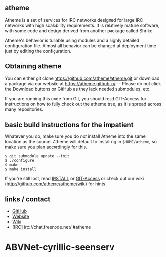 ## atheme

Atheme is a set of services for IRC networks designed for large IRC networks with high
scalability requirements.  It is relatively mature software, with some code and design
derived from another package called Shrike.

Atheme's behavior is tunable using modules and a highly detailed configuration file.
Almost all behavior can be changed at deployment time just by editing the configuration.

## Obtaining atheme
You can either git clone https://github.com/atheme/atheme.git or download a package
via our website at https://atheme.github.io/ -- Please do not click the Download buttons
on GitHub as they lack needed submodules, etc. 

If you are running this code from Git, you should read GIT-Access for instructions on
how to fully check out the atheme tree, as it is spread across many repositories.


## basic build instructions for the impatient

Whatever you do, make sure you do *not* install Atheme into the same location as the source.
Atheme will default to installing in `$HOME/atheme`, so make sure you plan accordingly for this.

    $ git submodule update --init
    $ ./configure
    $ make
    $ make install

If you're still lost, read [INSTALL](INSTALL) or [GIT-Access](GIT-Access) or check out our
wiki (http://github.com/atheme/atheme/wiki) for hints. 

## links / contact

 * [GitHub](https://github.com/atheme/atheme)  
 * [Website](http://atheme.github.io/)  
 * [Wiki](https://github.com/atheme/atheme/wiki)  
 * [IRC] irc://chat.freenode.net/ #atheme  
# ABVNet-cyrillic-seenserv
